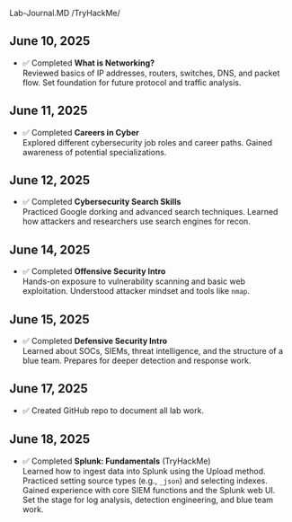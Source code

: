Lab-Journal.MD
/TryHackMe/

## June 10, 2025
- ✅ Completed **What is Networking?**  
  Reviewed basics of IP addresses, routers, switches, DNS, and packet flow. Set foundation for future protocol and traffic analysis.

## June 11, 2025
- ✅ Completed **Careers in Cyber**  
  Explored different cybersecurity job roles and career paths. Gained awareness of potential specializations.

## June 12, 2025
- ✅ Completed **Cybersecurity Search Skills**  
  Practiced Google dorking and advanced search techniques. Learned how attackers and researchers use search engines for recon.

## June 14, 2025
- ✅ Completed **Offensive Security Intro**  
  Hands-on exposure to vulnerability scanning and basic web exploitation. Understood attacker mindset and tools like `nmap`.

## June 15, 2025
- ✅ Completed **Defensive Security Intro**  
  Learned about SOCs, SIEMs, threat intelligence, and the structure of a blue team. Prepares for deeper detection and response work.

## June 17, 2025
- ✅ Created GitHub repo to document all lab work.

## June 18, 2025  
- ✅ Completed **Splunk: Fundamentals** (TryHackMe)  
  Learned how to ingest data into Splunk using the Upload method.  
  Practiced setting source types (e.g., `_json`) and selecting indexes.  
  Gained experience with core SIEM functions and the Splunk web UI.  
  Set the stage for log analysis, detection engineering, and blue team work.


